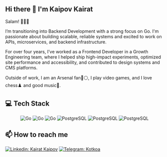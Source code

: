 ## Hi there 👋 I'm Kaipov Kairat

Salam! 👋🇰🇬

I’m transitioning into Backend Development with a strong focus on Go. I'm passionate about building scalable, reliable systems and excited to work on APIs, microservices, and backend infrastructure.

For over four years, I’ve worked as a Frontend Developer in a Growth Engineering team, where I helped ship high-impact experiments, optimized site performance and accessibility, and contributed to design systems and CMS platforms.

Outside of work, I am an Arsenal fan🔴⚪, I play video games, and I love chess♟️ and good music🎼. 

## 💻 Tech Stack

<div align="center">

<img alt="Go" src="https://ziadoua.github.io/m3-Markdown-Badges/badges/Go/go1.svg" />
<img alt="Go" src="https://ziadoua.github.io/m3-Markdown-Badges/badges/Go/go2.svg" />
<img alt="Go" src="https://ziadoua.github.io/m3-Markdown-Badges/badges/Go/go3.svg" />

<img alt="PostgreSQL" src="https://ziadoua.github.io/m3-Markdown-Badges/badges/PostgreSQL/postgresql1.svg" />
<img alt="PostgreSQL" src="https://ziadoua.github.io/m3-Markdown-Badges/badges/PostgreSQL/postgresql2.svg" />
<img alt="PostgreSQL" src="https://ziadoua.github.io/m3-Markdown-Badges/badges/PostgreSQL/postgresql3.svg" />

</div>

## 📫 How to reach me

[![Linkedin: Kairat Kaipov](https://img.shields.io/badge/black?style=flat-square&logo=Linkedin&logoColor=white&link=https://www.linkedin.com/in/kairat-kaipov24)](https://www.linkedin.com/in/kairat-kaipov24/)
[![Telegram: Kotkoa](https://img.shields.io/badge/blue?style=flat-square&logo=Telegram&logoColor=white&link=https://t.me/kairat_kaipov)](https://t.me/kairat_kaipov)


<!--
**kaipov24/kaipov24** is a ✨ _special_ ✨ repository because its `README.md` (this file) appears on your GitHub profile.

Here are some ideas to get you started:

- 🔭 I’m currently working on ...
- 🌱 I’m currently learning ...
- 👯 I’m looking to collaborate on ...
- 🤔 I’m looking for help with ...
- 💬 Ask me about ...
- 📫 How to reach me: ...
- 😄 Pronouns: ...
- ⚡ Fun fact: ...
-->
